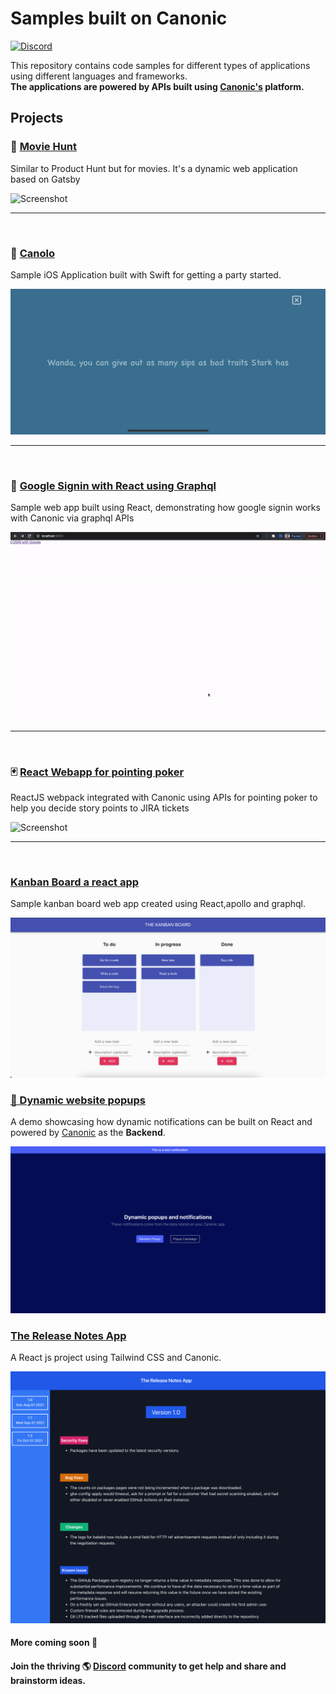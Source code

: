 # Samples built on Canonic

[![Discord](https://img.shields.io/discord/765119429171609600?color=%237389D8&label=Discord&logo=discord&logoColor=%23FFF)](https://discord.gg/9dyytsM)

This repository contains code samples for different types of applications using different languages and frameworks.<br/>
**The applications are powered by APIs built using [Canonic's](https://canonic.dev) platform.**

## Projects

### 🍿 [Movie Hunt](./moviehunt-web/)

Similar to Product Hunt but for movies. It's a dynamic web application based on Gatsby

![Screenshot](./moviehunt-web/screenshot.png)

---

<br/>

### 🍻 [Canolo](./Canolo-iOS/)

Sample iOS Application built with Swift for getting a party started.

![Screenshot](./Canolo-iOS/screenshots/IMG_0264.PNG)

---

<br/>

### 🔐 [Google Signin with React using Graphql](./google-signin-with-react/)

Sample web app built using React, demonstrating how google signin works with Canonic via graphql APIs

![Screenshot](./google-signin-with-react/screenshots/screenshot.gif)

---

<br/>

### 🃏 [React Webapp for pointing poker](./sprint-poker/)

ReactJS webpack integrated with Canonic using APIs for pointing poker to help you decide story points to JIRA tickets

![Screenshot](./sprint-poker/screenshot.png)

---

<br/>

### [Kanban Board a react app](./kanban-board/)

Sample kanban board web app created using React,apollo and graphql.

![Screenshot](./kanban-board/screenshot.png)


### [🚨 Dynamic website popups](./dynamic-website-popups/)

A demo showcasing how dynamic notifications can be built on React and powered by [Canonic](https://canonic.dev/) as the **Backend**.

![Screenshot](./dynamic-website-popups/screenshots/1.png)


### [The Release Notes App](./release-notes-app/)

A React js project using Tailwind CSS and Canonic.

![Screenshot](./release-notes-app/screenshots/screenshot-1.png)

#### More coming soon 🚀

#### Join the thriving 🌎 [Discord](https://discord.gg/9dyytsM) community to get help and share and brainstorm ideas.
